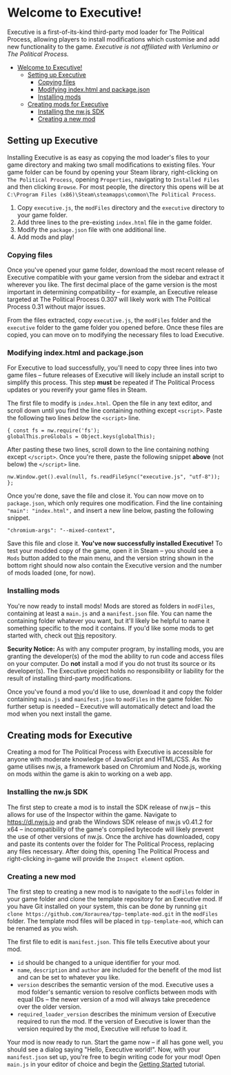 # Welcome to Executive!

Executive is a first-of-its-kind third-party mod loader for The Political Process, allowing players to install modifications which customise and add new functionality to the game. *Executive is not affiliated with Verlumino or The Political Process.*

- [Welcome to Executive!](#welcome-to-executive)
  - [Setting up Executive](#setting-up-executive)
    - [Copying files](#copying-files)
    - [Modifying index.html and package.json](#modifying-indexhtml-and-packagejson)
    - [Installing mods](#installing-mods)
  - [Creating mods for Executive](#creating-mods-for-executive)
    - [Installing the nw.js SDK](#installing-the-nwjs-sdk)
    - [Creating a new mod](#creating-a-new-mod)

## Setting up Executive

Installing Executive is as easy as copying the mod loader's files to your game directory and making two small modifications to existing files. Your game folder can be found by opening your Steam library, right-clicking on `The Political Process`, opening `Properties`, navigating to `Installed Files` and then clicking `Browse`. For most people, the directory this opens will be at `C:\Program Files (x86)\Steam\steamapps\common\The Political Process`.

1. Copy `executive.js`, the `modFiles` directory and the `executive` directory to your game folder.
2. Add three lines to the pre-existing `index.html` file in the game folder.
3. Modify the `package.json` file with one additional line.
4. Add mods and play!

### Copying files

Once you've opened your game folder, download the most recent release of Executive compatible with your game version from the sidebar and extract it wherever you like. The first decimal place of the game version is the most important in determining compatibility – for example, an Executive release targeted at The Political Process 0.307 will likely work with The Political Process 0.31 without major issues.

From the files extracted, copy `executive.js`, the `modFiles` folder and the `executive` folder to the game folder you opened before. Once these files are copied, you can move on to modifying the necessary files to load Executive.

### Modifying index.html and package.json

For Executive to load successfully, you'll need to copy three lines into two game files – future releases of Executive will likely include an install script to simplify this process. This step **must** be repeated if The Political Process updates or you reverify your game files in Steam.

The first file to modify is `index.html`. Open the file in any text editor, and scroll down until you find the line containing nothing except `<script>`. Paste the following two lines *below* the `<script>` line.

```
{ const fs = nw.require('fs');
globalThis.preGlobals = Object.keys(globalThis);
```

After pasting these two lines, scroll down to the line containing nothing except `</script>`. Once you're there, paste the following snippet **above** (not below) the `</script>` line.

```
nw.Window.get().eval(null, fs.readFileSync("executive.js", "utf-8")); };
```

Once you're done, save the file and close it. You can now move on to `package.json`, which only requires one modification. Find the line containing `"main": "index.html",` and insert a new line below, pasting the following snippet.

```
"chromium-args": "--mixed-context",
```

Save this file and close it. **You've now successfully installed Executive!** To test your modded copy of the game, open it in Steam – you should see a `Mods` button added to the main menu, and the version string shown in the bottom right should now also contain the Executive version and the number of mods loaded (one, for now).

### Installing mods

You're now ready to install mods! Mods are stored as folders in `modFiles`, containing at least a `main.js` and a `manifest.json` file. You can name the containing folder whatever you want, but it'll likely be helpful to name it something specific to the mod it contains. If you'd like some mods to get started with, check out [this](https://github.com/Xoraurea/my-tpp-mods) repository.

**Security Notice:** As with any computer program, by installing mods, you are granting the developer(s) of the mod the ability to run code and access files on your computer. Do **not** install a mod if you do not trust its source or its developer(s). The Executive project holds no responsibility or liability for the result of installing third-party modifications.

Once you've found a mod you'd like to use, download it and copy the folder containing `main.js` and `manifest.json` to `modFiles` in the game folder. No further setup is needed – Executive will automatically detect and load the mod when you next install the game.

## Creating mods for Executive

Creating a mod for The Political Process with Executive is accessible for anyone with moderate knowledge of JavaScript and HTML/CSS. As the game utilises nw.js, a framework based on Chromium and Node.js, working on mods within the game is akin to working on a web app.

### Installing the nw.js SDK

The first step to create a mod is to install the SDK release of nw.js – this allows for use of the Inspector within the game. Navigate to https://dl.nwjs.io and grab the Windows SDK release of nw.js v0.41.2 for x64 – incompatibility of the game's compiled bytecode will likely prevent the use of other versions of nw.js. Once the archive has downloaded, copy and paste its contents over the folder for The Political Process, replacing any files necessary. After doing this, opening The Political Process and right-clicking in-game will provide the `Inspect element` option.

### Creating a new mod

The first step to creating a new mod is to navigate to the `modFiles` folder in your game folder and clone the template repository for an Executive mod. If you have Git installed on your system, this can be done by running `git clone https://github.com/Xoraurea/tpp-template-mod.git` in the `modFiles` folder. The template mod files will be placed in `tpp-template-mod`, which can be renamed as you wish.

The first file to edit is `manifest.json`. This file tells Executive about your mod.

- `id` should be changed to a unique identifier for your mod.
- `name`, `description` and `author` are included for the benefit of the mod list and can be set to whatever you like. 
- `version` describes the semantic version of the mod. Executive uses a mod folder's semantic version to resolve conflicts between mods with equal IDs – the newer version of a mod will always take precedence over the older version. 
- `required_loader_version` describes the minimum version of Executive required to run the mod. If the version of Executive is lower than the version required by the mod, Executive will refuse to load it.

Your mod is now ready to run. Start the game now – if all has gone well, you should see a dialog saying "Hello, Executive world!". Now, with your `manifest.json` set up, you're free to begin writing code for your mod! Open `main.js` in your editor of choice and begin the [Getting Started](documentation/executive/tutorials/getting-started.md) tutorial.